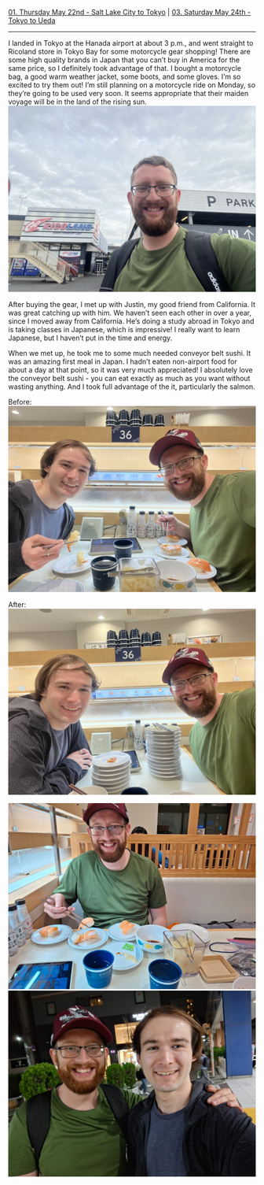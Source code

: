 [01. Thursday May 22nd - Salt Lake City to Tokyo](01.%20Thursday%20May%2022nd%20-%20Salt%20Lake%20City%20to%20Tokyo.md) | [03. Saturday May 24th - Tokyo to Ueda](03.%20Saturday%20May%2024th%20-%20Tokyo%20to%20Ueda.md)

---

I landed in Tokyo at the Hanada airport at about 3 p.m., and went straight to Ricoland store in Tokyo Bay for some motorcycle gear shopping! There are some high quality brands in Japan that you can’t buy in America for the same price, so I definitely took advantage of that. I bought a motorcycle bag, a good warm weather jacket, some boots, and some gloves. I’m so excited to try them out! I’m still planning on a motorcycle ride on Monday, so they’re going to be used very soon. It seems appropriate that their maiden voyage will be in the land of the rising sun. 
![](../../images/IMG_9146.jpeg)

After buying the gear, I met up with Justin, my good friend from California. It was great catching up with him. We haven’t seen each other in over a year, since I moved away from California. He’s doing a study abroad in Tokyo and is taking classes in Japanese, which is impressive! I really want to learn Japanese, but I haven’t put in the time and energy.

When we met up, he took me to some much needed conveyor belt sushi. It was an amazing first meal in Japan. I hadn’t eaten non-airport food for about a day at that point, so it was very much appreciated! I absolutely love the conveyor belt sushi - you can eat exactly as much as you want without wasting anything. And I took full advantage of the it, particularly the salmon.

Before:
![](../../images/IMG_9151.jpeg)

After:
![](../../images/IMG_9153.jpeg)

![](../../images/07acb098-623c-4943-847c-03bddae835bd.jpeg)
![](../../images/33147dce-3029-485a-b35e-c43b5cd634c8.jpeg)